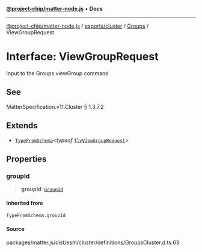 [**@project-chip/matter-node.js**](../../../../../README.md) • **Docs**

***

[@project-chip/matter-node.js](../../../../../modules.md) / [exports/cluster](../../../README.md) / [Groups](../README.md) / ViewGroupRequest

# Interface: ViewGroupRequest

Input to the Groups viewGroup command

## See

MatterSpecification.v11.Cluster § 1.3.7.2

## Extends

- [`TypeFromSchema`](../../../../tlv/README.md#typefromschemas)\<*typeof* [`TlvViewGroupRequest`](../README.md#tlvviewgrouprequest)\>

## Properties

### groupId

> **groupId**: [`GroupId`](../../../../datatype/README.md#groupid)

#### Inherited from

`TypeFromSchema.groupId`

#### Source

packages/matter.js/dist/esm/cluster/definitions/GroupsCluster.d.ts:63
